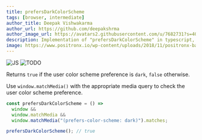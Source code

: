 ```yaml
---
title: prefersDarkColorScheme
tags: [browser, intermediate]
author_title: Deepak Vishwakarma
author_url: https://github.com/deepakshrma
author_image_url: https://avatars2.githubusercontent.com/u/7682731?s=400
description: Implementation of "prefersDarkColorScheme" in typescript, javascript and deno.
image: https://www.positronx.io/wp-content/uploads/2018/11/positronx-banner-1152-1.jpg
---
```


![JS](https://img.shields.io/badge/supports-javascript-yellow.svg?style=flat-square)
![TODO](https://img.shields.io/badge///TODO-blue.svg?style=flat-square)

Returns `true` if the user color scheme preference is `dark`, `false` otherwise.

Use `window.matchMedia()` with the appropriate media query to check the user color scheme preference.

```js
const prefersDarkColorScheme = () =>
  window &&
  window.matchMedia &&
  window.matchMedia("(prefers-color-scheme: dark)").matches;
```

```js
prefersDarkColorScheme(); // true
```
